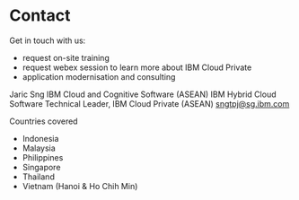 # Contact

Get in touch with us:

- request on-site training
- request webex session to learn more about IBM Cloud Private
- application modernisation and consulting

Jaric Sng
IBM Cloud and Cognitive Software (ASEAN)
IBM Hybrid Cloud Software
Technical Leader, IBM Cloud Private (ASEAN)
sngtpj@sg.ibm.com

Countries covered
- Indonesia
- Malaysia
- Philippines
- Singapore
- Thailand
- Vietnam (Hanoi & Ho Chih Min)

